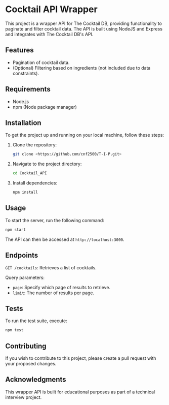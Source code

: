 # Cocktail API Wrapper

This project is a wrapper API for The Cocktail DB, providing functionality to paginate and filter cocktail data. The API is built using NodeJS and Express and integrates with The Cocktail DB's API.

## Features

- Pagination of cocktail data.
- (Optional) Filtering based on ingredients (not included due to data constraints).

## Requirements

- Node.js
- npm (Node package manager)

## Installation

To get the project up and running on your local machine, follow these steps:

1. Clone the repository:
   ```bash
   git clone <https://github.com/cnf2500/T-I-P.git>
   ```
2. Navigate to the project directory:
   ```bash
   cd Cocktail_API
   ```
3. Install dependencies:
   ```bash
   npm install
   ```

## Usage

To start the server, run the following command:

```bash
npm start
```

The API can then be accessed at `http://localhost:3000`.

## Endpoints

`GET /cocktails`: Retrieves a list of cocktails.

Query parameters:

- `page`: Specify which page of results to retrieve.
- `limit`: The number of results per page.

## Tests

To run the test suite, execute:

```bash
npm test
```

## Contributing

If you wish to contribute to this project, please create a pull request with your proposed changes.

## Acknowledgments

This wrapper API is built for educational purposes as part of a technical interview project.
